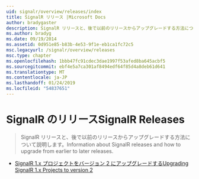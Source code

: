 ```yaml
---
uid: signalr/overview/releases/index
title: SignalR リリース |Microsoft Docs
author: bradygaster
description: SignalR リリースと、後で以前のリリースからアップグレードする方法について説明します。
ms.author: bradyg
ms.date: 09/19/2014
ms.assetid: 0d951e85-b83b-4e53-9f1e-eb1ca1fc72c5
msc.legacyurl: /signalr/overview/releases
msc.type: chapter
ms.openlocfilehash: 1bbb47fc91cdec3dae1997f53afed8ba645acbf5
ms.sourcegitcommit: ebf4e5a7ca301af8494edf64f85d4a8deb61d641
ms.translationtype: MT
ms.contentlocale: ja-JP
ms.lasthandoff: 01/24/2019
ms.locfileid: "54837651"
---
```

<a name="signalr-releases"></a><span data-ttu-id="162cd-103">SignalR のリリース</span><span class="sxs-lookup"><span data-stu-id="162cd-103">SignalR Releases</span></span>
====================
> <span data-ttu-id="162cd-104">SignalR リリースと、後で以前のリリースからアップグレードする方法について説明します。</span><span class="sxs-lookup"><span data-stu-id="162cd-104">Information about SignalR releases and how to upgrade from earlier to later releases.</span></span>


- [<span data-ttu-id="162cd-105">SignalR 1.x プロジェクトをバージョン 2 にアップグレードする</span><span class="sxs-lookup"><span data-stu-id="162cd-105">Upgrading SignalR 1.x Projects to version 2</span></span>](upgrading-signalr-1x-projects-to-20.md)
